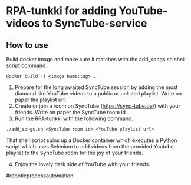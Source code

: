 # RPA-tunkki for adding YouTube-videos to SyncTube-service

## How to use
Build docker image and make sure it matches with the add_songs.sh shell script command. 

`docker build -t <image name:tag> .`

1. Prepare for the long awaited SyncTube session by adding the most diamond like YouTube videos to a public or unlisted playlist. Write on paper the playlist url.
2. Create or join a room on SyncTube (https://sync-tube.de/) with your friends. Write on paper the SyncTube room id.
3. Run the RPA-tunkki with the following command.

`./add_songs.sh <SyncTube room id> <YouTube playlist url>`

That shell script spins up a Docker container which executes a Python script which uses Selenium to add videos from the provided Youtube playlist to the SyncTube room for the joy of your friends.

4. Enjoy the lovely dark side of YouTube with your friends.

#roboticprocessautomation